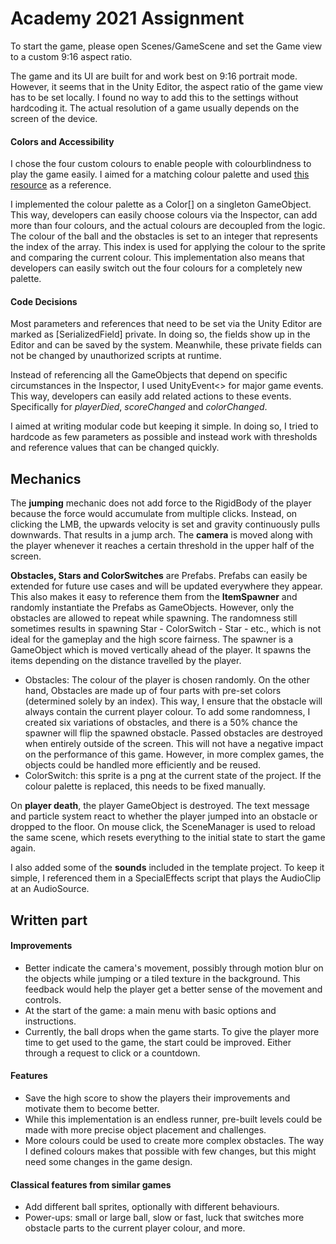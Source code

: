 # Academy 2021 Assignment

To start the game, please open Scenes/GameScene and set the Game view to a custom 9:16 aspect ratio.

The game and its UI are built for and work best on 9:16 portrait mode. However, it seems that in the Unity Editor, the aspect ratio of the game view has to be set locally. I found no way to add this to the settings without hardcoding it. The actual resolution of a game usually depends on the screen of the device. 

#### Colors and Accessibility

I chose the four custom colours to enable people with colourblindness to play the game easily. I aimed for a matching colour palette and used [this resource](https://davidmathlogic.com/colorblind/#%23325DD4-%23EA32AF-%23FE7D00-%23FFD81A) as a reference.

I implemented the colour palette as a Color[] on a singleton GameObject. This way, developers can easily choose colours via the Inspector, can add more than four colours, and the actual colours are decoupled from the logic. The colour of the ball and the obstacles is set to an integer that represents the index of the array. This index is used for applying the colour to the sprite and comparing the current colour. This implementation also means that developers can easily switch out the four colours for a completely new palette.

#### Code Decisions

Most parameters and references that need to be set via the Unity Editor are marked as [SerializedField] private. In doing so, the fields show up in the Editor and can be saved by the system. Meanwhile, these private fields can not be changed by unauthorized scripts at runtime.

Instead of referencing all the GameObjects that depend on specific circumstances in the Inspector, I used UnityEvent<> for major game events. This way, developers can easily add related actions to these events. Specifically for *playerDied*, *scoreChanged* and *colorChanged*.

I aimed at writing modular code but keeping it simple. In doing so, I tried to hardcode as few parameters as possible and instead work with thresholds and reference values that can be changed quickly.

## Mechanics

The **jumping** mechanic does not add force to the RigidBody of the player because the force would accumulate from multiple clicks. Instead, on clicking the LMB, the upwards velocity is set and gravity continuously pulls downwards. That results in a jump arch. The **camera** is moved along with the player whenever it reaches a certain threshold in the upper half of the screen.

**Obstacles, Stars and ColorSwitches** are Prefabs. Prefabs can easily be extended for future use cases and will be updated everywhere they appear. This also makes it easy to reference them from the **ItemSpawner** and randomly instantiate the Prefabs as GameObjects. However, only the obstacles are allowed to repeat while spawning. The randomness still sometimes results in spawning Star - ColorSwitch - Star - etc., which is not ideal for the gameplay and the high score fairness. The spawner is a GameObject which is moved vertically ahead of the player. It spawns the items depending on the distance travelled by the player.

- Obstacles:
  The colour of the player is chosen randomly. On the other hand, Obstacles are made up of four parts with pre-set colors (determined solely by an index). This way, I ensure that the obstacle will always contain the current player colour. To add some randomness, I created six variations of obstacles, and there is a 50% chance the spawner will flip the spawned obstacle.
  Passed obstacles are destroyed when entirely outside of the screen. This will not have a negative impact on the performance of this game. However, in more complex games, the objects could be handled more efficiently and be reused.
- ColorSwitch: this sprite is a png at the current state of the project. If the colour palette is replaced, this needs to be fixed manually.

On **player death**, the player GameObject is destroyed. The text message and particle system react to whether the player jumped into an obstacle or dropped to the floor. On mouse click, the SceneManager is used to reload the same scene, which resets everything to the initial state to start the game again.

I also added some of the **sounds** included in the template project. To keep it simple, I referenced them in a SpecialEffects script that plays the AudioClip at an AudioSource.

## Written part

#### Improvements

- Better indicate the camera's movement, possibly through motion blur on the objects while jumping or a tiled texture in the background. This feedback would help the player get a better sense of the movement and controls.
- At the start of the game: a main menu with basic options and instructions.
- Currently, the ball drops when the game starts. To give the player more time to get used to the game, the start could be improved. Either through a request to click or a countdown.

#### Features

- Save the high score to show the players their improvements and motivate them to become better.
- While this implementation is an endless runner, pre-built levels could be made with more precise object placement and challenges.
- More colours could be used to create more complex obstacles. The way I defined colours makes that possible with few changes, but this might need some changes in the game design.

#### Classical features from similar games

- Add different ball sprites, optionally with different behaviours.
- Power-ups: small or large ball, slow or fast, luck that switches more obstacle parts to the current player colour, and more.
